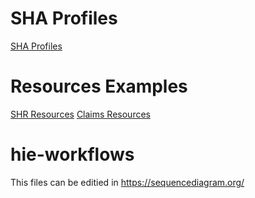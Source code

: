 # SHA Profiles
[SHA Profiles](https://docs.google.com/spreadsheets/d/1KX-LHrKSvrcfYpaqIr6p3g_rVsQgUDY1/edit?gid=1740055975#gid=1740055975)

# Resources Examples
[SHR Resources](https://github.com/jecihjoy/hie-workflows/tree/main/shr-examples)
[Claims Resources](https://github.com/jecihjoy/hie-workflows/tree/main/claims-resources)

# hie-workflows

This files can be editied in https://sequencediagram.org/
